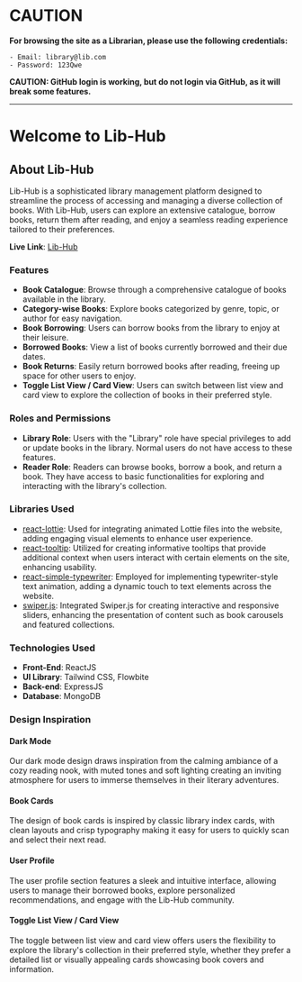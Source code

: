 # CAUTION

**For browsing the site as a Librarian, please use the following credentials:**
```
- Email: library@lib.com
- Password: 123Qwe
```

**CAUTION: GitHub login is working, but do not login via GitHub, as it will break some features.**

---

# Welcome to Lib-Hub

## About Lib-Hub
Lib-Hub is a sophisticated library management platform designed to streamline the process of accessing and managing a diverse collection of books. With Lib-Hub, users can explore an extensive catalogue, borrow books, return them after reading, and enjoy a seamless reading experience tailored to their preferences.

**Live Link**: [Lib-Hub](https://libhub-46f8c.web.app/)

### Features
- **Book Catalogue**: Browse through a comprehensive catalogue of books available in the library.
- **Category-wise Books**: Explore books categorized by genre, topic, or author for easy navigation.
- **Book Borrowing**: Users can borrow books from the library to enjoy at their leisure.
- **Borrowed Books**: View a list of books currently borrowed and their due dates.
- **Book Returns**: Easily return borrowed books after reading, freeing up space for other users to enjoy.
- **Toggle List View / Card View**: Users can switch between list view and card view to explore the collection of books in their preferred style.

### Roles and Permissions
- **Library Role**: Users with the "Library" role have special privileges to add or update books in the library. Normal users do not have access to these features.
- **Reader Role**: Readers can browse books, borrow a book, and return a book. They have access to basic functionalities for exploring and interacting with the library's collection.

### Libraries Used
- [react-lottie](https://www.npmjs.com/package/react-lottie): Used for integrating animated Lottie files into the website, adding engaging visual elements to enhance user experience.
- [react-tooltip](https://react-tooltip.com/docs/getting-started): Utilized for creating informative tooltips that provide additional context when users interact with certain elements on the site, enhancing usability.
- [react-simple-typewriter](https://www.npmjs.com/package/react-simple-typewriter): Employed for implementing typewriter-style text animation, adding a dynamic touch to text elements across the website.
- [swiper.js](https://swiperjs.com/): Integrated Swiper.js for creating interactive and responsive sliders, enhancing the presentation of content such as book carousels and featured collections.

### Technologies Used
- **Front-End**: ReactJS
- **UI Library**: Tailwind CSS, Flowbite
- **Back-end**: ExpressJS
- **Database**: MongoDB

### Design Inspiration
#### Dark Mode
Our dark mode design draws inspiration from the calming ambiance of a cozy reading nook, with muted tones and soft lighting creating an inviting atmosphere for users to immerse themselves in their literary adventures.

#### Book Cards
The design of book cards is inspired by classic library index cards, with clean layouts and crisp typography making it easy for users to quickly scan and select their next read.

#### User Profile
The user profile section features a sleek and intuitive interface, allowing users to manage their borrowed books, explore personalized recommendations, and engage with the Lib-Hub community.

#### Toggle List View / Card View
The toggle between list view and card view offers users the flexibility to explore the library's collection in their preferred style, whether they prefer a detailed list or visually appealing cards showcasing book covers and information.
